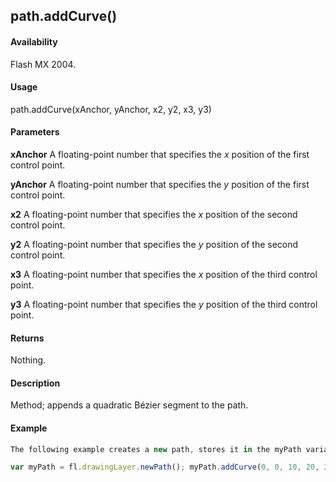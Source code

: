 ## path.addCurve()

#### Availability

Flash MX 2004.

#### Usage

path.addCurve(xAnchor, yAnchor, x2, y2, x3, y3)

#### Parameters

**xAnchor** A floating-point number that specifies the *x* position of the first control point. 

**yAnchor** A floating-point number that specifies the *y* position of the first control point.

**x2** A floating-point number that specifies the *x* position of the second control point.

**y2** A floating-point number that specifies the *y* position of the second control point.

**x3** A floating-point number that specifies the *x* position of the third control point.

**y3** A floating-point number that specifies the *y* position of the third control point.

#### Returns

Nothing.

#### Description

Method; appends a quadratic Bézier segment to the path.

#### Example

```javascript
The following example creates a new path, stores it in the myPath variable, and assigns the curve to the path:

var myPath = fl.drawingLayer.newPath(); myPath.addCurve(0, 0, 10, 20, 20, 0);

```